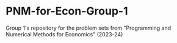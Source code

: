# PNM-for-Econ-Group-1
Group 1's repository for the problem sets from "Programming and Numerical Methods for Economics" (2023-24)
